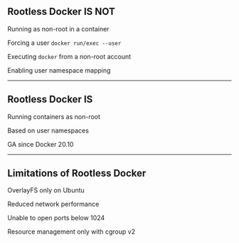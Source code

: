 ## Rootless Docker IS NOT

Running as non-root in a container

Forcing a user `docker run/exec --user`

Executing `docker` from a non-root account

Enabling user namespace mapping

---

## Rootless Docker IS

Running containers as non-root

Based on user namespaces

GA since Docker 20.10

---

## Limitations of Rootless Docker

OverlayFS only on Ubuntu

Reduced network performance

Unable to open ports below 1024

Resource management only with cgroup v2
